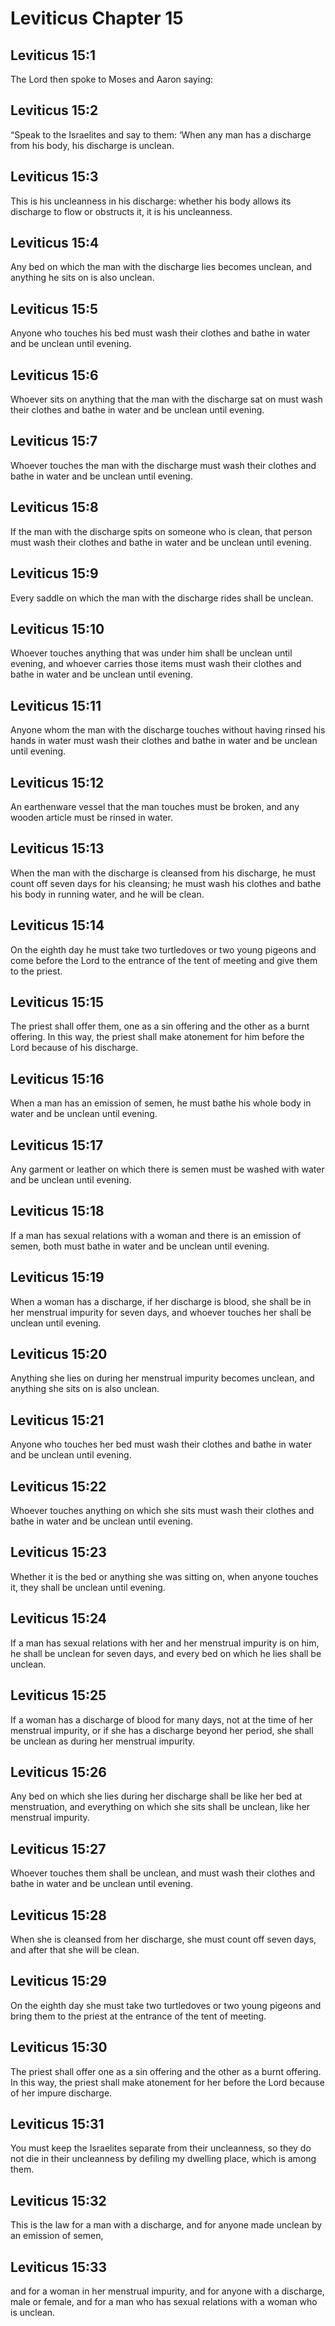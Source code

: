 # Leviticus Chapter 15

## Leviticus 15:1

The Lord then spoke to Moses and Aaron saying:

## Leviticus 15:2

“Speak to the Israelites and say to them: ‘When any man has a discharge from his body, his discharge is unclean.

## Leviticus 15:3

This is his uncleanness in his discharge: whether his body allows its discharge to flow or obstructs it, it is his uncleanness.

## Leviticus 15:4

Any bed on which the man with the discharge lies becomes unclean, and anything he sits on is also unclean.

## Leviticus 15:5

Anyone who touches his bed must wash their clothes and bathe in water and be unclean until evening.

## Leviticus 15:6

Whoever sits on anything that the man with the discharge sat on must wash their clothes and bathe in water and be unclean until evening.

## Leviticus 15:7

Whoever touches the man with the discharge must wash their clothes and bathe in water and be unclean until evening.

## Leviticus 15:8

If the man with the discharge spits on someone who is clean, that person must wash their clothes and bathe in water and be unclean until evening.

## Leviticus 15:9

Every saddle on which the man with the discharge rides shall be unclean.

## Leviticus 15:10

Whoever touches anything that was under him shall be unclean until evening, and whoever carries those items must wash their clothes and bathe in water and be unclean until evening.

## Leviticus 15:11

Anyone whom the man with the discharge touches without having rinsed his hands in water must wash their clothes and bathe in water and be unclean until evening.

## Leviticus 15:12

An earthenware vessel that the man touches must be broken, and any wooden article must be rinsed in water.

## Leviticus 15:13

When the man with the discharge is cleansed from his discharge, he must count off seven days for his cleansing; he must wash his clothes and bathe his body in running water, and he will be clean.

## Leviticus 15:14

On the eighth day he must take two turtledoves or two young pigeons and come before the Lord to the entrance of the tent of meeting and give them to the priest.

## Leviticus 15:15

The priest shall offer them, one as a sin offering and the other as a burnt offering. In this way, the priest shall make atonement for him before the Lord because of his discharge.

## Leviticus 15:16

When a man has an emission of semen, he must bathe his whole body in water and be unclean until evening.

## Leviticus 15:17

Any garment or leather on which there is semen must be washed with water and be unclean until evening.

## Leviticus 15:18

If a man has sexual relations with a woman and there is an emission of semen, both must bathe in water and be unclean until evening.

## Leviticus 15:19

When a woman has a discharge, if her discharge is blood, she shall be in her menstrual impurity for seven days, and whoever touches her shall be unclean until evening.

## Leviticus 15:20

Anything she lies on during her menstrual impurity becomes unclean, and anything she sits on is also unclean.

## Leviticus 15:21

Anyone who touches her bed must wash their clothes and bathe in water and be unclean until evening.

## Leviticus 15:22

Whoever touches anything on which she sits must wash their clothes and bathe in water and be unclean until evening.

## Leviticus 15:23

Whether it is the bed or anything she was sitting on, when anyone touches it, they shall be unclean until evening.

## Leviticus 15:24

If a man has sexual relations with her and her menstrual impurity is on him, he shall be unclean for seven days, and every bed on which he lies shall be unclean.

## Leviticus 15:25

If a woman has a discharge of blood for many days, not at the time of her menstrual impurity, or if she has a discharge beyond her period, she shall be unclean as during her menstrual impurity.

## Leviticus 15:26

Any bed on which she lies during her discharge shall be like her bed at menstruation, and everything on which she sits shall be unclean, like her menstrual impurity.

## Leviticus 15:27

Whoever touches them shall be unclean, and must wash their clothes and bathe in water and be unclean until evening.

## Leviticus 15:28

When she is cleansed from her discharge, she must count off seven days, and after that she will be clean.

## Leviticus 15:29

On the eighth day she must take two turtledoves or two young pigeons and bring them to the priest at the entrance of the tent of meeting.

## Leviticus 15:30

The priest shall offer one as a sin offering and the other as a burnt offering. In this way, the priest shall make atonement for her before the Lord because of her impure discharge.

## Leviticus 15:31

You must keep the Israelites separate from their uncleanness, so they do not die in their uncleanness by defiling my dwelling place, which is among them.

## Leviticus 15:32

This is the law for a man with a discharge, and for anyone made unclean by an emission of semen,

## Leviticus 15:33

and for a woman in her menstrual impurity, and for anyone with a discharge, male or female, and for a man who has sexual relations with a woman who is unclean.
